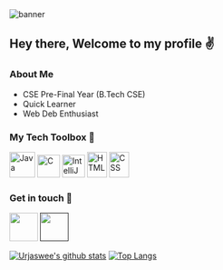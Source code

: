 <img alt="banner" src="https://user-images.githubusercontent.com/109411850/181587239-162c3736-2200-4465-9df3-8dff57321cb4.png" />

## Hey there, Welcome to my profile ✌

### About Me
- CSE Pre-Final Year (B.Tech CSE)
- Quick Learner
- Web Deb Enthusiast

### My Tech Toolbox 🧰

<p align="left">
  <img src="https://user-images.githubusercontent.com/53803245/114308820-be4eb080-9b02-11eb-8945-db7bcf798b4a.png" alt="Java" width="45" height="45"/>
  <img src="https://user-images.githubusercontent.com/53803245/114309044-78461c80-9b03-11eb-81bb-f0d309e11018.png" alt="C" width="40" height="40"/>
  <img src="https://user-images.githubusercontent.com/53803245/122162324-04bce480-ce91-11eb-8c89-c69bbc8a8115.png" alt="IntelliJ IDEA" width="40" height="40"/>
  <img src="https://user-images.githubusercontent.com/53803245/122162404-27e79400-ce91-11eb-9f7d-7d6b3cb029c3.png" alt="HTML" width="35" height="45"/>
  <img src="https://user-images.githubusercontent.com/53803245/122162502-4d749d80-ce91-11eb-9653-cd3b2ba73893.png" alt="CSS" width="35" height="45"/>
</p>

### Get in touch 📱
<a href="https://www.linkedin.com/in/urjaswee-chatterjee-994312202/"><img src="https://user-images.githubusercontent.com/53803245/122164708-d17c5480-ce94-11eb-9ebb-2bc93ad85295.png" width="50" height="50" /></a>
<a href=""><img src="https://user-images.githubusercontent.com/53803245/122164759-df31da00-ce94-11eb-9257-9909aad6c986.png" width="50" height="50" /></a>

[![Urjaswee's github stats](https://github-readme-stats.vercel.app/api?username=UrjasweeChatterjee&show_icons=true&theme=algolia)](https://github.com/deepdhar?tab=repositories)
[![Top Langs](https://github-readme-stats.vercel.app/api/top-langs/?username=UrjasweeChatterjee&show_icons=true&theme=algolia)](https://github.com/deepdhar?tab=repositories) 
